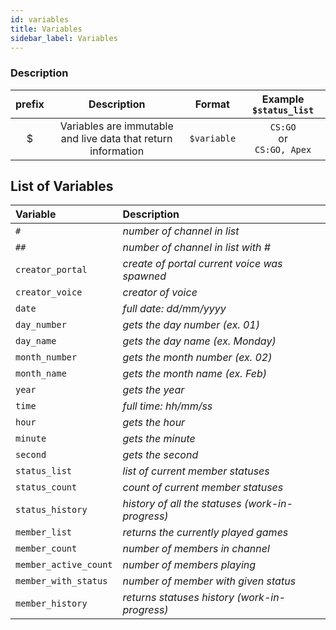 ```yaml
---
id: variables
title: Variables
sidebar_label: Variables
---
```


### Description

| prefix |                          Description                          |   Format    |       Example `$status_list`       |
| :----: | :-----------------------------------------------------------: | :---------: | :--------------------------------: |
|   $    | Variables are immutable and live data that return information | `$variable` | `CS:GO`<br />or<br />`CS:GO, Apex` |

## List of Variables
| Variable              | Description                                      |
| :-------------------- | :----------------------------------------------- |
| `#`                   | _number of channel in list_                      |
| `##`                  | _number of channel in list with \#_              |
| `creator_portal`      | _create of portal current voice was spawned_     |
| `creator_voice`       | _creator of voice_                               |
| `date`                | _full date: dd/mm/yyyy_                          |
| `day_number`          | _gets the day number (ex. 01)_                   |
| `day_name`            | _gets the day name (ex. Monday)_                 |
| `month_number`        | _gets the month number (ex. 02)_                 |
| `month_name`          | _gets the month name (ex. Feb)_                  |
| `year`                | _gets the year_                                  |
| `time`                | _full time: hh/mm/ss_                            |
| `hour`                | _gets the hour_                                  |
| `minute`              | _gets the minute_                                |
| `second`              | _gets the second_                                |
| `status_list`         | _list of current member statuses_                |
| `status_count`        | _count of current member statuses_               |
| `status_history`      | _history of all the statuses (work-in-progress)_ |
| `member_list`         | _returns the currently played games_             |
| `member_count`        | _number of members in channel_                   |
| `member_active_count` | _number of members playing_                      |
| `member_with_status`  | _number of member with given status_             |
| `member_history`      | _returns statuses history (work-in-progress)_    |

